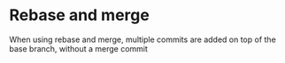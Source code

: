 # Rebase and merge

When using rebase and merge, multiple commits are added on top of the base branch, without a merge commit
